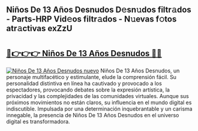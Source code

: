 ## Niños De 13 Años Desnudos D𝚎sn𝚞dos filtr𝚊dos - Parts-HRP Vid𝚎os filtr𝚊dos - N𝚞evas f𝚘tos atr𝚊ctivas exZzU

# <h2><a href="http://mb164t.tromn.icu/?c=Ni%c3%b1os+De+13+A%c3%b1os+Desnudos">🔗👉👉👉 Niños De 13 Años Desnudos 🔗🔗</a></h2>

[![Niños De 13 Años Desnudos nuevo](https://i.imgur.com/pEAQMta.gif)](http://mb164t.tromn.icu/?c=Ni%c3%b1os+De+13+A%c3%b1os+Desnudos)
Niños De 13 Años Desnudos, un personaje multifacético y estimulante, elude la comprensión fácil. Su personalidad distintiva en línea ha cautivado y provocado a los espectadores, provocando debates sobre la expresión artística, la privacidad y las complejidades de las comunidades virtuales. Aunque sus próximos movimientos no están claros, su influencia en el mundo digital es indiscutible. Impulsada por una determinación inquebrantable y un carisma innegable, la presencia de Niños De 13 Años Desnudos en el universo digital es transformadora.
